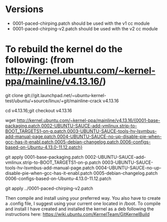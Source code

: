 # Versions
- 0001-paced-chirping.patch should be used with the v1 cc module
- 0001-paced-chirping-v2.patch should be used with the v2 cc module

# To rebuild the kernel do the following: (from http://kernel.ubuntu.com/~kernel-ppa/mainline/v4.13.16/)

git clone git://git.launchpad.net/~ubuntu-kernel-test/ubuntu/+source/linux/+git/mainline-crack v4.13.16

cd v4.13.16;git checkout v4.13.16

wget http://kernel.ubuntu.com/~kernel-ppa/mainline/v4.13.16/{0001-base-packaging.patch,0002-UBUNTU-SAUCE-add-vmlinux.strip-to-BOOT_TARGETS1-on-p.patch,0003-UBUNTU-SAUCE-tools-hv-lsvmbus-add-manual-page.patch,0004-UBUNTU-SAUCE-no-up-disable-pie-when-gcc-has-it-enabl.patch,0005-debian-changelog.patch,0006-configs-based-on-Ubuntu-4.13.0-11.12.patch}


git apply 0001-base-packaging.patch 0002-UBUNTU-SAUCE-add-vmlinux.strip-to-BOOT_TARGETS1-on-p.patch 0003-UBUNTU-SAUCE-tools-hv-lsvmbus-add-manual-page.patch 0004-UBUNTU-SAUCE-no-up-disable-pie-when-gcc-has-it-enabl.patch 0005-debian-changelog.patch 0006-configs-based-on-Ubuntu-4.13.0-11.12.patch


git apply ../0001-paced-chirping-v2.patch

Then compile and install using your preferred way. You also have to create a .config file, I suggest using your current one located in /boot.
To compile and install I have created and installed the kernel as a deb following the instructions here: https://wiki.ubuntu.com/KernelTeam/GitKernelBuild
